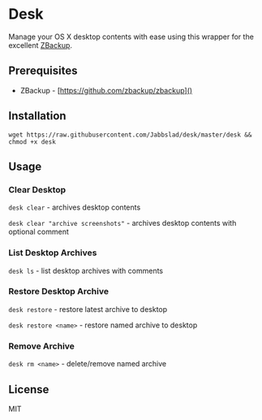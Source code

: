 # Desk

Manage your OS X desktop contents with ease using this wrapper for the excellent [ZBackup](https://github.com/zbackup/zbackup).

## Prerequisites

* ZBackup - [https://github.com/zbackup/zbackup]()

## Installation

`wget https://raw.githubusercontent.com/Jabbslad/desk/master/desk && chmod +x desk`

## Usage

### Clear Desktop 

`desk clear` - archives desktop contents

`desk clear "archive screenshots"` - archives desktop contents with optional comment

### List Desktop Archives

`desk ls` - list desktop archives with comments

### Restore Desktop Archive

`desk restore` - restore latest archive to desktop

`desk restore <name>` - restore named archive to desktop

### Remove Archive

`desk rm <name>` - delete/remove named archive

## License

MIT
